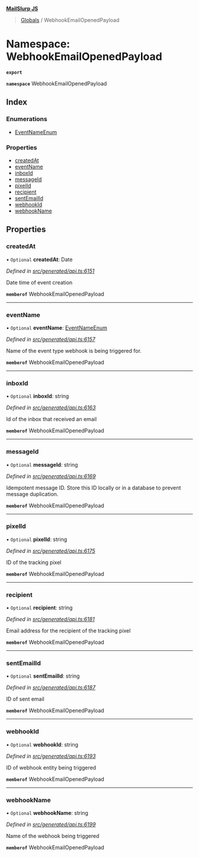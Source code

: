 **[MailSlurp JS](../README.md)**

> [Globals](../README.md) / WebhookEmailOpenedPayload

# Namespace: WebhookEmailOpenedPayload

**`export`** 

**`namespace`** WebhookEmailOpenedPayload

## Index

### Enumerations

* [EventNameEnum](../enums/webhookemailopenedpayload.eventnameenum.md)

### Properties

* [createdAt](webhookemailopenedpayload.md#createdat)
* [eventName](webhookemailopenedpayload.md#eventname)
* [inboxId](webhookemailopenedpayload.md#inboxid)
* [messageId](webhookemailopenedpayload.md#messageid)
* [pixelId](webhookemailopenedpayload.md#pixelid)
* [recipient](webhookemailopenedpayload.md#recipient)
* [sentEmailId](webhookemailopenedpayload.md#sentemailid)
* [webhookId](webhookemailopenedpayload.md#webhookid)
* [webhookName](webhookemailopenedpayload.md#webhookname)

## Properties

### createdAt

• `Optional` **createdAt**: Date

*Defined in [src/generated/api.ts:6151](https://github.com/mailslurp/mailslurp-client/blob/cce5bf2/src/generated/api.ts#L6151)*

Date time of event creation

**`memberof`** WebhookEmailOpenedPayload

___

### eventName

• `Optional` **eventName**: [EventNameEnum](../enums/webhookemailopenedpayload.eventnameenum.md)

*Defined in [src/generated/api.ts:6157](https://github.com/mailslurp/mailslurp-client/blob/cce5bf2/src/generated/api.ts#L6157)*

Name of the event type webhook is being triggered for.

**`memberof`** WebhookEmailOpenedPayload

___

### inboxId

• `Optional` **inboxId**: string

*Defined in [src/generated/api.ts:6163](https://github.com/mailslurp/mailslurp-client/blob/cce5bf2/src/generated/api.ts#L6163)*

Id of the inbox that received an email

**`memberof`** WebhookEmailOpenedPayload

___

### messageId

• `Optional` **messageId**: string

*Defined in [src/generated/api.ts:6169](https://github.com/mailslurp/mailslurp-client/blob/cce5bf2/src/generated/api.ts#L6169)*

Idempotent message ID. Store this ID locally or in a database to prevent message duplication.

**`memberof`** WebhookEmailOpenedPayload

___

### pixelId

• `Optional` **pixelId**: string

*Defined in [src/generated/api.ts:6175](https://github.com/mailslurp/mailslurp-client/blob/cce5bf2/src/generated/api.ts#L6175)*

ID of the tracking pixel

**`memberof`** WebhookEmailOpenedPayload

___

### recipient

• `Optional` **recipient**: string

*Defined in [src/generated/api.ts:6181](https://github.com/mailslurp/mailslurp-client/blob/cce5bf2/src/generated/api.ts#L6181)*

Email address for the recipient of the tracking pixel

**`memberof`** WebhookEmailOpenedPayload

___

### sentEmailId

• `Optional` **sentEmailId**: string

*Defined in [src/generated/api.ts:6187](https://github.com/mailslurp/mailslurp-client/blob/cce5bf2/src/generated/api.ts#L6187)*

ID of sent email

**`memberof`** WebhookEmailOpenedPayload

___

### webhookId

• `Optional` **webhookId**: string

*Defined in [src/generated/api.ts:6193](https://github.com/mailslurp/mailslurp-client/blob/cce5bf2/src/generated/api.ts#L6193)*

ID of webhook entity being triggered

**`memberof`** WebhookEmailOpenedPayload

___

### webhookName

• `Optional` **webhookName**: string

*Defined in [src/generated/api.ts:6199](https://github.com/mailslurp/mailslurp-client/blob/cce5bf2/src/generated/api.ts#L6199)*

Name of the webhook being triggered

**`memberof`** WebhookEmailOpenedPayload
